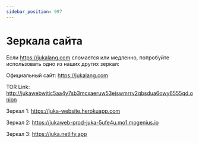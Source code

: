 ```yaml
---
sidebar_position: 997
---
```


# Зеркала сайта

Если https://jukalang.com сломается или медленно, попробуйте использовать одно из наших других зеркал:

Официальный сайт: https://jukalang.com

TOR Link: http://jukawebwjtic5aa4y7sb3mcxaeruw53ejswmrrv2qbsdua6owy6555qd.onion

Зеркал 1: https://juka-website.herokuapp.com

Зеркал 2: https://jukaweb-prod-juka-5ufe4u.mo1.mogenius.io

Зеркал 3: https://juka.netlify.app